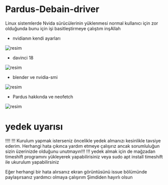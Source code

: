 # Pardus-Debain-driver
Linux sistemlerde Nvida sürücülerinin yüklenmesi normal kullanıcı için zor olduğunda bunu için işi basitleştirmeye çalıştım inşAllah

* nvidianın kendi ayarları

![resim](https://user-images.githubusercontent.com/75750279/204157502-05292255-1531-4a23-9de7-61324af6ec66.png)

* davinci 18

![resim](https://user-images.githubusercontent.com/75750279/204157510-0e4e7794-5c6d-4c06-b658-ad86de31d943.png)

* blender ve nvidia-smi

![resim](https://user-images.githubusercontent.com/75750279/204157524-af44fa06-ddad-4c72-bd51-03e22a9f4d81.png)

* Pardus hakkında ve neofetch

![resim](https://user-images.githubusercontent.com/75750279/204157534-4795b2eb-abd4-4ca7-becf-fb048be516f5.png)

# yedek uyarısı
!!!!
!!! Kurulum yapmak isterseniz öncelikle yedek almanızı kesinlikle tavsiye ederim. Herhangi hata çıkınca yardım etmeye çalışırız ancak sorumluluğun sizin üzerinizde olduğunu unutmayın!!!
!!!
yedek almak için de mağzadan timeshift programını yükleyerek yapabilirisiniz veya 
sudo apt install timeshift
ile ukurulum yapabilirsiniz

Eğer herhangi bir hata alırsanız  ekran görüntüsünü issue bölümünde paylaşırsanız yardımcı olmaya çalışırım
Şimdiden hayırlı olsun
